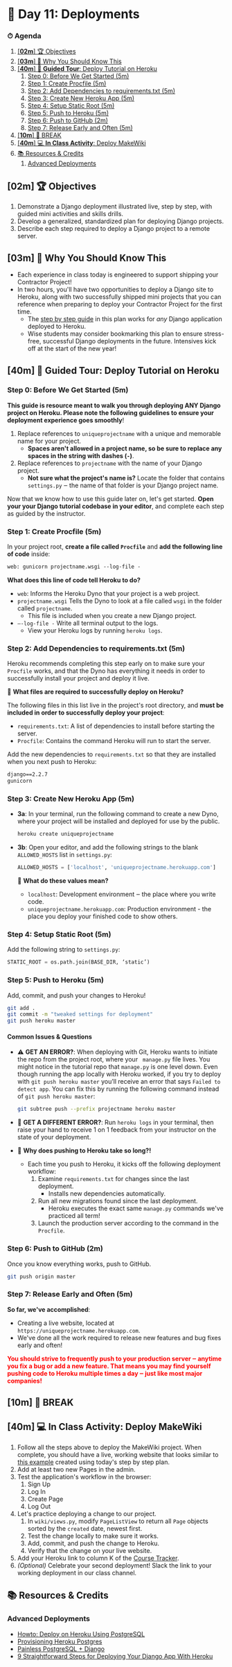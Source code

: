 # 📜 Day 11: Deployments

### ⏱ Agenda

1. [[**02m**] 🏆 Objectives](#02m--objectives)
2. [[**03m**] 🤔 Why You Should Know This](#03m--why-you-should-know-this)
3. [[**40m**] 📖 **Guided Tour**: Deploy Tutorial on Heroku](#40m--guided-tour-deploy-tutorial-on-heroku)
   1. [Step 0: Before We Get Started (5m)](#step-0-before-we-get-started-5m)
   2. [Step 1: Create Procfile (5m)](#step-1-create-procfile-5m)
   3. [Step 2: Add Dependencies to requirements.txt (5m)](#step-2-add-dependencies-to-requirementstxt-5m)
   4. [Step 3: Create New Heroku App (5m)](#step-3-create-new-heroku-app-5m)
   5. [Step 4: Setup Static Root (5m)](#step-4-setup-static-root-5m)
   6. [Step 5: Push to Heroku (5m)](#step-5-push-to-heroku-5m)
   7. [Step 6: Push to GitHub (2m)](#step-6-push-to-github-2m)
   8. [Step 7: Release Early and Often (5m)](#step-7-release-early-and-often-5m)
4. [[**10m**] 🌴 BREAK](#10m--break)
5. [[**40m**] 💻 **In Class Activity**: Deploy MakeWiki](#40m--in-class-activity-deploy-makewiki)
6. [📚 Resources & Credits](#-resources--credits)
   1. [Advanced Deployments](#advanced-deployments)

## [**02m**] 🏆 Objectives

1. Demonstrate a Django deployment illustrated live, step by step, with guided mini activities and skills drills.
2. Develop a generalized, standardized plan for deploying Django projects.
3. Describe each step required to deploy a Django project to a remote server.

## [**03m**] 🤔 Why You Should Know This

- Each experience in class today is engineered to support shipping your Contractor Project!
- In two hours, you'll have two opportunities to deploy a Django site to Heroku, along with two successfully shipped mini projects that you can reference when preparing to deploy your Contractor Project for the first time.
    - The [step by step guide](#60m--guided-tour-deploy-tutorial-on-heroku) in this plan works for _any_ Django application deployed to Heroku.
    - Wise students may consider bookmarking this plan to ensure stress-free, successful Django deployments in the future. Intensives kick off at the start of the new year!

## [**40m**] 📖 **Guided Tour**: Deploy Tutorial on Heroku

### Step 0: Before We Get Started (5m)

**This guide is resource meant to walk you through deploying ANY Django project on Heroku. Please note the following guidelines to ensure your deployment experience goes smoothly**!

1. Replace references to `uniqueprojectname` with a unique and memorable name for your project.
     - **Spaces aren't allowed in a project name, so be sure to replace any spaces in the string with dashes (`-`)**.
2. Replace references to `projectname` with the name of your Django project.
     - **Not sure what the project's name is?** Locate the folder that contains `settings.py` ‒ the name of that folder is your Django project name.

Now that we know how to use this guide later on, let's get started. **Open your your Django tutorial codebase in your editor**, and complete each step as guided by the instructor.

### Step 1: Create Procfile (5m)

In your project root, **create a file called `Procfile`** and **add the following line of code** inside:

```txt
web: gunicorn projectname.wsgi --log-file -
```

**What does this line of code tell Heroku to do?**
- `web`: Informs the Heroku Dyno that your project is a web project.
- `projectname.wsgi` Tells the Dyno to look at a file called `wsgi` in the folder called `projectname`.
    - This file is included when you create a new Django project.
- `—-log-file -` Write all terminal output to the logs.
    - View your Heroku logs by running `heroku logs`.

### Step 2: Add Dependencies to requirements.txt (5m)

Heroku recommends completing this step early on to make sure your `Procfile` works, and that the Dyno has everything it needs in order to successfully install your project and deploy it live.

🤔 **What files are required to successfully deploy on Heroku?**

The following files in this list live in the project's root directory, and **must be included in order to successfully deploy your project**:

- `requirements.txt`: A list of dependencies to install before starting the server.
- `Procfile`: Contains the command Heroku will run to start the server.

Add the new dependencies to `requirements.txt` so that they are installed when you next push to Heroku:

```txt
django==2.2.7
gunicorn
```

### Step 3: Create New Heroku App (5m)

- **3a**: In your terminal, run the following command to create a new Dyno, where your project will be installed and deployed for use by the public.

    ```bash
    heroku create uniqueprojectname
    ```

- **3b**: Open your editor, and add the following strings to the blank `ALLOWED_HOSTS` list in `settings.py`:

    ```python
    ALLOWED_HOSTS = ['localhost', 'uniqueprojectname.herokuapp.com']
    ```

    🤔 **What do these values mean?**
    - `localhost`: Development environment ‒ the place where you write code.
    - `uniqueprojectname.herokuapp.com`: Production environment - the place you deploy your finished code to show others.

### Step 4: Setup Static Root (5m)

Add the following string to `settings.py`:

```python
STATIC_ROOT = os.path.join(BASE_DIR, ‘static’)
```

### Step 5: Push to Heroku (5m)

Add, commit, and push your changes to Heroku!

```bash
git add .
git commit -m "tweaked settings for deployment"
git push heroku master
```

#### Common Issues & Questions

- ⚠️ **GET AN ERROR?**: When deploying with Git, Heroku wants to initiate the repo from the project root, where your ` manage.py`  file lives. You might notice in the tutorial repo that `manage.py` is one level down. Even though running the app locally with Heroku worked, if you try to deploy with `git push heroku master` you’ll receive an error that says `Failed to detect app`. You can fix this by running the following command instead of `git push heroku master`:

    ```bash
    git subtree push --prefix projectname heroku master
    ```

- 🛑 **GET A DIFFERENT ERROR?**: Run `heroku logs` in your terminal, then raise your hand to receive 1 on 1 feedback from your instructor on the state of your deployment.
- 🤔 **Why does pushing to Heroku take so long?!**
  - Each time you push to Heroku, it kicks off the following deployment workflow:
    1. Examine `requirements.txt` for changes since the last deployment.
          - Installs new dependencies automatically.
    2. Run all new migrations found since the last deployment.
          - Heroku executes the exact same `manage.py` commands we've practiced all term!
    3. Launch the production server according to the command in the `Procfile`.

### Step 6: Push to GitHub (2m)

Once you know everything works, push to GitHub.

```bash
git push origin master
```

### Step 7: Release Early and Often (5m)

**So far, we've accomplished**:

- Creating a live website, located at `https://uniqueprojectname.herokuapp.com`.
- We've done all the work required to release new features and bug fixes early and often!

<p style="color:red; font-weight: bold;">You should strive to frequently push to your production server ‒ anytime you fix a bug or add a new feature. That means you may find yourself pushing code to Heroku multiple times a day ‒ just like most major companies!</p>

## [**10m**] 🌴 BREAK

## [**40m**] 💻 **In Class Activity**: Deploy MakeWiki

1. Follow all the steps above to deploy the MakeWiki project. When complete, you should have a live, working website that looks similar to [this example](https://makewiki-dani-test.herokuapp.com) created using today's step by step plan.
2. Add at least two new Pages in the admin.
3. Test the application's workflow in the browser:
   1. Sign Up
   2. Log In
   3. Create Page
   4. Log Out
4. Let's practice deploying a change to our project.
      1. In `wiki/views.py`, modify `PageListView` to return all `Page` objects sorted by the `created` date, newest first.
      2. Test the change locally to make sure it works.
      3. Add, commit, and push the change to Heroku.
      4. Verify that the change on your live website.
5. Add your Heroku link to column K of the [Course Tracker](https://docs.google.com/spreadsheets/d/1lqgLdtLawKbIfsHinBktLNc2i_Axtmex6oHOsmlkCXg/edit#gid=1530489478&range=K:K).
6. _(Optional)_ Celebrate your second deployment! Slack the link to your working deployment in our class channel.

## 📚 Resources & Credits

### Advanced Deployments

- [Howto: Deploy on Heroku Using PostgreSQL](./Lessons/HowTo-DeployWithPostgres.md)
- [Provisioning Heroku Postgres](https://devcenter.heroku.com/articles/heroku-postgresql#provisioning-heroku-postgres)
- [Painless PostgreSQL + Django](https://medium.com/agatha-codes/painless-postgresql-django-d4f03364989)
- [9 Straightforward Steps for Deploying Your Django App With Heroku](https://medium.com/agatha-codes/9-straightforward-steps-for-deploying-your-django-app-with-heroku-82b952652fb4)
